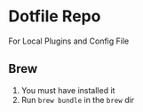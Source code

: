 # Dotfile Repo

For Local Plugins and Config File

## Brew
1. You must have installed it
2. Run `brew bundle` in the `brew` dir
